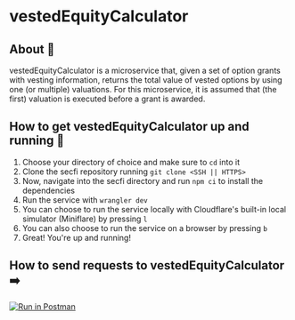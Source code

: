 # vestedEquityCalculator

## About 🧮

vestedEquityCalculator is a microservice that, given a set of option grants with vesting information, returns the total value of vested options by using one (or multiple) valuations. For this microservice, it is assumed that (the first) valuation is executed before a grant is awarded.

## How to get vestedEquityCalculator up and running 🚀
1. Choose your directory of choice and make sure to `cd` into it
2. Clone the secfi repository running `git clone <SSH || HTTPS>`
3. Now, navigate into the secfi directory and run `npm ci` to install the dependencies
4. Run the service with `wrangler dev`
5. You can choose to run the service locally with Cloudflare's built-in local simulator (Miniflare) by pressing `l`
6. You can also choose to run the service on a browser by pressing `b`
7. Great! You're up and running! 

## How to send requests to vestedEquityCalculator ➡️
[![Run in Postman](https://run.pstmn.io/button.svg)](https://app.getpostman.com/run-collection/a9d44dcd10a3857f63f4?action=collection%2Fimport)
